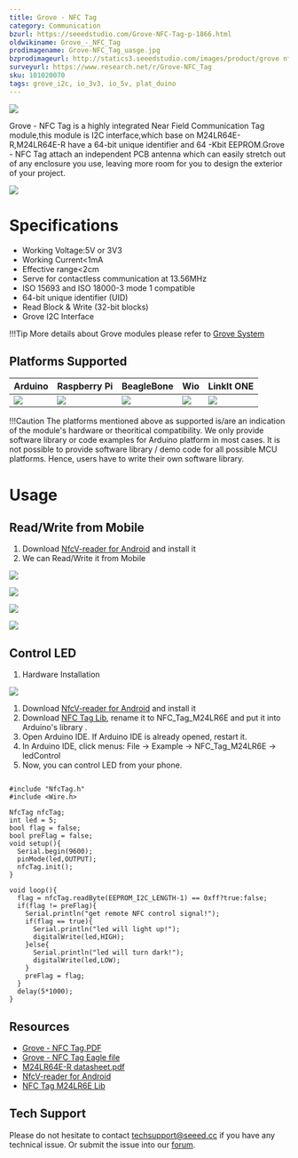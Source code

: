 ```yaml
---
title: Grove - NFC Tag
category: Communication
bzurl: https://seeedstudio.com/Grove-NFC-Tag-p-1866.html
oldwikiname: Grove_-_NFC_Tag
prodimagename: Grove-NFC_Tag_uasge.jpg
bzprodimageurl: http://statics3.seeedstudio.com/images/product/grove nfc tag.jpg
surveyurl: https://www.research.net/r/Grove-NFC_Tag
sku: 101020070
tags: grove_i2c, io_3v3, io_5v, plat_duino
---
```


![](https://raw.githubusercontent.com/SeeedDocument/Grove-NFC_Tag/master/img/Grove-NFC_Tag_uasge.jpg)

Grove - NFC Tag is a highly integrated Near Field Communication Tag module,this module is I2C interface,which base on M24LR64E-R,M24LR64E-R have a 64-bit unique identifier and 64 -Kbit EEPROM.Grove - NFC Tag attach an independent PCB antenna which can easily stretch out of any enclosure you use, leaving more room for you to design the exterior of your project.


[![](https://raw.githubusercontent.com/SeeedDocument/common/master/Get_One_Now_Banner.png)](http://www.seeedstudio.com/Grove-NFC-Tag-p-1866.html)

Specifications
=============

-   Working Voltage:5V or 3V3
-   Working Current&lt;1mA
-   Effective range&lt;2cm
-   Serve for contactless communication at 13.56MHz
-   ISO 15693 and ISO 18000-3 mode 1 compatible
-   64-bit unique identifier (UID)
-   Read Block & Write (32-bit blocks)
-   Grove I2C Interface

!!!Tip
    More details about Grove modules please refer to [Grove System](http://wiki.seeedstudio.com/Grove_System/)
    
Platforms Supported
-------------------
| Arduino                                                                                             | Raspberry Pi                                                                                             | BeagleBone                                                                                      | Wio                                                                                               | LinkIt ONE                                                                                         |
|-----------------------------------------------------------------------------------------------------|----------------------------------------------------------------------------------------------------------|-------------------------------------------------------------------------------------------------|---------------------------------------------------------------------------------------------------|----------------------------------------------------------------------------------------------------|
| ![](https://raw.githubusercontent.com/SeeedDocument/wiki_english/master/docs/images/arduino_logo.jpg) | ![](https://raw.githubusercontent.com/SeeedDocument/wiki_english/master/docs/images/raspberry_pi_logo_n.jpg) | ![](https://raw.githubusercontent.com/SeeedDocument/wiki_english/master/docs/images/bbg_logo_n.jpg) | ![](https://raw.githubusercontent.com/SeeedDocument/wiki_english/master/docs/images/wio_logo_n.jpg) | ![](https://raw.githubusercontent.com/SeeedDocument/wiki_english/master/docs/images/linkit_logo_n.jpg) |

!!!Caution
    The platforms mentioned above as supported is/are an indication of the module's hardware or theoritical compatibility. We only provide software library or code examples for Arduino platform in most cases. It is not possible to provide software library / demo code for all possible MCU platforms. Hence, users have to write their own software library.





Usage
=====

Read/Write from Mobile
--------------------

1.  Download [NfcV-reader for Android](https://github.com/Seeed-Studio/NFC_Tag_M24LR6E/blob/master/Resources/NfcVreader.apk) and install it
2.  We can Read/Write it from Mobile

![](https://raw.githubusercontent.com/SeeedDocument/Grove-NFC_Tag/master/img/NFC_Tag_1.png)

![](https://raw.githubusercontent.com/SeeedDocument/Grove-NFC_Tag/master/img/NFC_Tag_2.jpg)

![](https://raw.githubusercontent.com/SeeedDocument/Grove-NFC_Tag/master/img/NFC_Tag_3.jpg)

![](https://raw.githubusercontent.com/SeeedDocument/Grove-NFC_Tag/master/img/NFC_Tag_4.png)

Control LED
-----------

1.  Hardware Installation

![](https://raw.githubusercontent.com/SeeedDocument/Grove-NFC_Tag/master/img/Grove-NFC_Tag_Photo.jpg)

1.  Download [NfcV-reader for Android](https://github.com/Seeed-Studio/NFC_Tag_M24LR6E/blob/master/Resources/NfcVreader.apk) and install it
2.  Download [NFC Tag Lib](https://github.com/Seeed-Studio/NFC_Tag_M24LR6E), rename it to NFC_Tag_M24LR6E and put it into Arduino's library .
3.  Open Arduino IDE. If Arduino IDE is already opened, restart it.
4.  In Arduino IDE, click menus: File -> Example -> NFC_Tag_M24LR6E -> ledControl
5.  Now, you can control LED from your phone.

```
 
#include "NfcTag.h"
#include <Wire.h>
 
NfcTag nfcTag;
int led = 5;
bool flag = false;
bool preFlag = false;
void setup(){
  Serial.begin(9600);
  pinMode(led,OUTPUT);
  nfcTag.init();
}
 
void loop(){
  flag = nfcTag.readByte(EEPROM_I2C_LENGTH-1) == 0xff?true:false;
  if(flag != preFlag){
    Serial.println("get remote NFC control signal!");
    if(flag == true){
      Serial.println("led will light up!");
      digitalWrite(led,HIGH);
    }else{
      Serial.println("led will turn dark!");
      digitalWrite(led,LOW);
    }
    preFlag = flag;
  }
  delay(5*1000);
}
```

Resources
--------

-   [Grove - NFC Tag.PDF](https://raw.githubusercontent.com/SeeedDocument/Grove-NFC_Tag/master/res/Grove-NFC_Tag_v1.0.pdf)
-   [Grove - NFC Tag Eagle file](https://raw.githubusercontent.com/SeeedDocument/Grove-NFC_Tag/master/res/Grove-NFC_Tag_v1.0.zip)
-   [M24LR64E-R datasheet.pdf](https://raw.githubusercontent.com/SeeedDocument/Grove-NFC_Tag/master/res/M24LR64E-R.pdf)
-   [NfcV-reader for Android](https://github.com/Seeed-Studio/NFC_Tag_M24LR6E/blob/master/Resources/NfcVreader.apk)
-   [NFC Tag M24LR6E Lib](https://github.com/Seeed-Studio/NFC_Tag_M24LR6E)



<!-- This Markdown file was created from http://www.seeedstudio.com/wiki/Grove_-_NFC_Tag -->

## Tech Support
Please do not hesitate to contact [techsupport@seeed.cc](techsupport@seeed.cc) if you have any technical issue. Or submit the issue into our [forum](http://forum.seeedstudio.com/). 